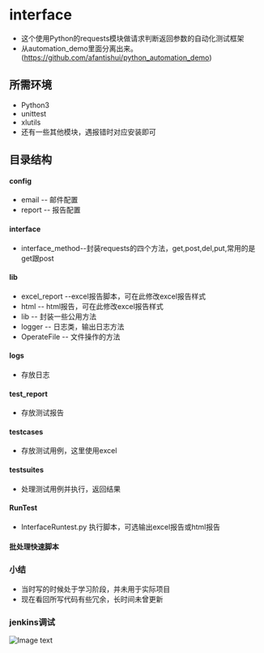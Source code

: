 # interface
* 这个使用Python的requests模块做请求判断返回参数的自动化测试框架
* 从automation_demo里面分离出来。(https://github.com/afantishui/python_automation_demo)

## 所需环境
* Python3
* unittest
* xlutils
* 还有一些其他模块，遇报错时对应安装即可

## 目录结构

#### config
* email -- 邮件配置
* report -- 报告配置
#### interface
* interface_method--封装requests的四个方法，get,post,del,put,常用的是get跟post
#### lib
* excel_report --excel报告脚本，可在此修改excel报告样式
* html -- html报告，可在此修改excel报告样式
* lib -- 封装一些公用方法
* logger -- 日志类，输出日志方法
* OperateFile -- 文件操作的方法
#### logs 
* 存放日志
#### test_report 
* 存放测试报告
#### testcases 
* 存放测试用例，这里使用excel
#### testsuites 
* 处理测试用例并执行，返回结果
#### RunTest 
* InterfaceRuntest.py 执行脚本，可选输出excel报告或html报告
#### 批处理快速脚本

### 小结
* 当时写的时候处于学习阶段，并未用于实际项目
* 现在看回所写代码有些冗余，长时间未曾更新

### jenkins调试
![Image text](https://github.com/afantishui/interface/jk.png)
